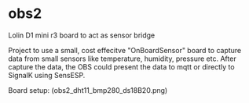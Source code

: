 # obs2
Lolin D1 mini r3 board to act as sensor bridge

Project to use a small, cost effecitve "OnBoardSensor" board to capture data from small sensors like temperature, humidity, pressure etc.
After capture the data, the OBS could present the data to mqtt or directly to SignalK using SensESP.

Board setup:
(obs2_dht11_bmp280_ds18B20.png)
